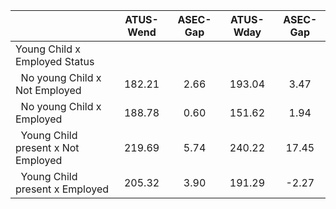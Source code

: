 
|                      |    ATUS-Wend |     ASEC-Gap |    ATUS-Wday |     ASEC-Gap |
| -------------------- | :----------: | :----------: | :----------: | :----------: |
| Young Child x Employed Status |              |              |              |              |
| &nbsp;&nbsp;No young Child x Not Employed |       182.21 |         2.66 |       193.04 |         3.47 |
| &nbsp;&nbsp;No young Child x Employed |       188.78 |         0.60 |       151.62 |         1.94 |
| &nbsp;&nbsp;Young Child present x Not Employed |       219.69 |         5.74 |       240.22 |        17.45 |
| &nbsp;&nbsp;Young Child present x Employed |       205.32 |         3.90 |       191.29 |        -2.27 |

